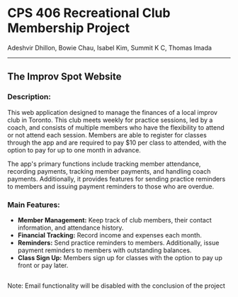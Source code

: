 # CPS 406 Recreational Club Membership Project
Adeshvir Dhillon, Bowie Chau, Isabel Kim, Summit K C, Thomas Imada

---
## The Improv Spot Website
### Description:
This web application designed to manage the finances of a local improv club in Toronto. This club meets weekly for practice sessions, led by a coach, and consists of multiple members who have the flexibility to attend or not attend each session. Members are able to register for classes through the app and are required to pay $10 per class to attended, with the option to pay for up to one month in advance.

The app's primary functions include tracking member attendance, recording payments, tracking member payments, and handling coach payments. Additionally, it provides features for sending practice reminders to members and issuing payment reminders to those who are overdue.

### Main Features:
- **Member Management:** Keep track of club members, their contact information, and attendance history.
- **Financial Tracking:** Record income and expenses each month.
- **Reminders:** Send practice reminders to members. Additionally, issue payment reminders to members with outstanding balances.
- **Class Sign Up:** Members sign up for classes with the option to pay up front or pay later.

##
Note: Email functionality will be disabled with the conclusion of the project
